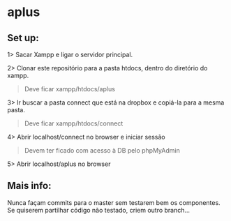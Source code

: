 # aplus

## Set up:

1> Sacar Xampp e ligar o servidor principal.

2> Clonar este repositório para a pasta htdocs, dentro do diretório do xampp.
> Deve ficar xampp/htdocs/aplus

3> Ir buscar a pasta connect que está na dropbox e copiá-la para a mesma pasta.
> Deve ficar xampp/htdocs/connect

4> Abrir localhost/connect no browser e iniciar sessão
> Devem ter ficado com acesso à DB pelo phpMyAdmin

5> Abrir localhost/aplus no browser

## Mais info:

Nunca façam commits para o master sem testarem bem os componentes. Se quiserem partilhar código não testado, criem outro branch...